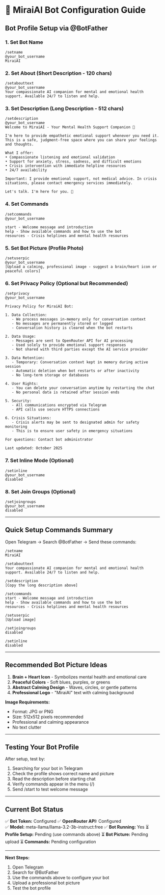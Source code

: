 # 🤖 MiraiAI Bot Configuration Guide

## Bot Profile Setup via @BotFather

### 1. Set Bot Name
```
/setname
@your_bot_username
MiraiAI
```

### 2. Set About (Short Description - 120 chars)
```
/setabouttext
@your_bot_username
Your compassionate AI companion for mental and emotional health support. Available 24/7 to listen and help.
```

### 3. Set Description (Long Description - 512 chars)
```
/setdescription
@your_bot_username
Welcome to MiraiAI - Your Mental Health Support Companion 🌟

I'm here to provide empathetic emotional support whenever you need it. This is a safe, judgment-free space where you can share your feelings and thoughts.

What I offer:
• Compassionate listening and emotional validation
• Support for anxiety, stress, sadness, and difficult emotions
• Crisis intervention with immediate helpline resources
• 24/7 availability

Important: I provide emotional support, not medical advice. In crisis situations, please contact emergency services immediately.

Let's talk. I'm here for you. 💙
```

### 4. Set Commands
```
/setcommands
@your_bot_username

start - Welcome message and introduction
help - Show available commands and how to use the bot
resources - Crisis helplines and mental health resources
```

### 5. Set Bot Picture (Profile Photo)
```
/setuserpic
@your_bot_username
[Upload a calming, professional image - suggest a brain/heart icon or peaceful colors]
```

### 6. Set Privacy Policy (Optional but Recommended)
```
/setprivacy
@your_bot_username

Privacy Policy for MiraiAI Bot:

1. Data Collection:
   - We process messages in-memory only for conversation context
   - No messages are permanently stored or logged
   - Conversation history is cleared when the bot restarts

2. Data Usage:
   - Messages are sent to OpenRouter API for AI processing
   - Used solely to provide emotional support responses
   - Not shared with third parties except the AI service provider

3. Data Retention:
   - Temporary: Conversation context kept in memory during active session
   - Automatic deletion when bot restarts or after inactivity
   - No long-term storage or databases

4. User Rights:
   - You can delete your conversation anytime by restarting the chat
   - No personal data is retained after session ends

5. Security:
   - All communications encrypted via Telegram
   - API calls use secure HTTPS connections

6. Crisis Situations:
   - Crisis alerts may be sent to designated admin for safety monitoring
   - This is to ensure user safety in emergency situations

For questions: Contact bot administrator

Last updated: October 2025
```

### 7. Set Inline Mode (Optional)
```
/setinline
@your_bot_username
disabled
```

### 8. Set Join Groups (Optional)
```
/setjoingroups
@your_bot_username
disabled
```

---

## Quick Setup Commands Summary

Open Telegram → Search @BotFather → Send these commands:

```
/setname
MiraiAI

/setabouttext
Your compassionate AI companion for mental and emotional health support. Available 24/7 to listen and help.

/setdescription
[Copy the long description above]

/setcommands
start - Welcome message and introduction
help - Show available commands and how to use the bot
resources - Crisis helplines and mental health resources

/setuserpic
[Upload image]

/setjoingroups
disabled

/setinline
disabled
```

---

## Recommended Bot Picture Ideas

1. **Brain + Heart Icon** - Symbolizes mental health and emotional care
2. **Peaceful Colors** - Soft blues, purples, or greens
3. **Abstract Calming Design** - Waves, circles, or gentle patterns
4. **Professional Logo** - "MiraiAI" text with calming background

**Image Requirements:**
- Format: JPG or PNG
- Size: 512x512 pixels recommended
- Professional and calming appearance
- No text clutter

---

## Testing Your Bot Profile

After setup, test by:
1. Searching for your bot in Telegram
2. Check the profile shows correct name and picture
3. Read the description before starting chat
4. Verify commands appear in the menu (/)
5. Send /start to test welcome message

---

## Current Bot Status

✅ **Bot Token:** Configured
✅ **OpenRouter API:** Configured  
✅ **Model:** meta-llama/llama-3.2-3b-instruct:free
✅ **Bot Running:** Yes
⏳ **Profile Setup:** Pending (use commands above)
⏳ **Bot Picture:** Pending upload
⏳ **Commands:** Pending configuration

---

**Next Steps:**
1. Open Telegram
2. Search for @BotFather
3. Use the commands above to configure your bot
4. Upload a professional bot picture
5. Test the bot profile
